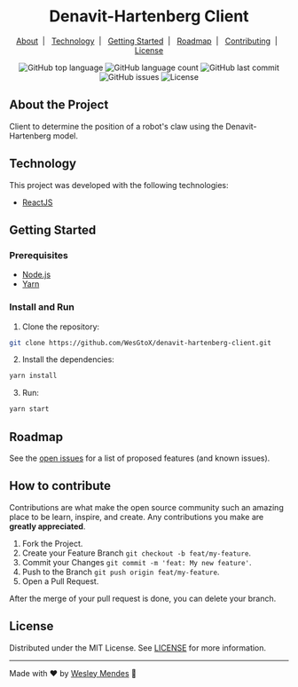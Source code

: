 <h1 align="center">
  Denavit-Hartenberg Client
  <br />
</h1>

<p align="center">
  <a href="#about-the-project">About</a>&nbsp;&nbsp;|&nbsp;&nbsp;
  <a href="#technology">Technology</a>&nbsp;&nbsp;|&nbsp;&nbsp;
  <a href="#getting-started">Getting Started</a>&nbsp;&nbsp;|&nbsp;&nbsp;
  <a href="#roadmap">Roadmap</a>&nbsp;&nbsp;|&nbsp;&nbsp;
  <a href="#how-to-contribute">Contributing</a>&nbsp;&nbsp;|&nbsp;&nbsp;
  <a href="#license">License</a>
</p>

<p align="center">
  <img alt="GitHub top language" src="https://img.shields.io/github/languages/top/wesgtox/denavit-hartenberg-client?style=plastic" />
  <img alt="GitHub language count" src="https://img.shields.io/github/languages/count/wesgtox/denavit-hartenberg-client?style=plastic" />
  <img alt="GitHub last commit" src="https://img.shields.io/github/last-commit/wesgtox/denavit-hartenberg-client?style=plastic" />
  <img alt="GitHub issues" src="https://img.shields.io/github/issues/wesgtox/denavit-hartenberg-client?style=plastic" />
  <img alt="License" src="https://img.shields.io/github/license/wesgtox/denavit-hartenberg-client?style=plastic" />
</p>


## About the Project

Client to determine the position of a robot's claw using the Denavit-Hartenberg model.


## Technology 

This project was developed with the following technologies:

- [ReactJS](https://reactjs.org/)


## Getting Started

### Prerequisites

- [Node.js](https://nodejs.org/en/download/)
- [Yarn](https://classic.yarnpkg.com/lang/en/docs/install/#windows-stable)


### Install and Run

1. Clone the repository:
```bash
git clone https://github.com/WesGtoX/denavit-hartenberg-client.git
```
2. Install the dependencies:
```bash
yarn install
```
3. Run:
```bash
yarn start
```


## Roadmap

See the [open issues](https://github.com/WesGtoX/denavit-hartenberg-client/issues) for a list of proposed features (and known issues).


## How to contribute

Contributions are what make the open source community such an amazing place to be learn, inspire, and create. Any contributions you make are **greatly appreciated**.

1. Fork the Project.
2. Create your Feature Branch `git checkout -b feat/my-feature`.  
3. Commit your Changes `git commit -m 'feat: My new feature'`.  
4. Push to the Branch `git push origin feat/my-feature`.  
5. Open a Pull Request.  

After the merge of your pull request is done, you can delete your branch.  


## License

Distributed under the MIT License. See [LICENSE](LICENSE) for more information.

---

Made with ♥ by [Wesley Mendes](https://wesleymendes.com.br/) :wave:
